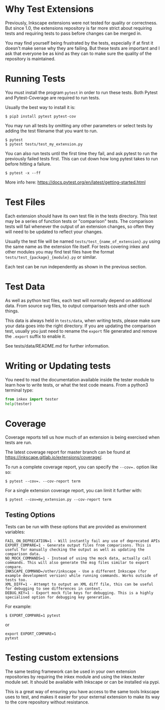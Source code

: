 # Why Test Extensions

Previously, Inkscape extensions were not tested for quality or correctness. But since 1.0, the extensions repository is far more strict about requiring tests and requiring tests to pass before changes can be merged in.

You may find yourself being frustrated by the tests, especially if at first it doesn't make sense why they are failing. But these tests are important and I ask that everyone be as kind as they can to make sure the quality of the repository is maintained.

# Running Tests

You must install the program `pytest` in order to run these tests. Both Pytest and Pytest-Coverage are required to run tests.

Usually the best way to install it is: 

```shell
$ pip3 install pytest pytest-cov
```

You may run all tests by omitting any other parameters or select tests by adding the test filename that you want to run.

```shell
$ pytest
$ pytest tests/test_my_extension.py
```

You can also run tests until the first time they fail, and ask pytest to run the previously failed tests first. This can cut down how long pytest takes to run before hitting a failure.

```shell
$ pytest -x --ff
```

More info here: https://docs.pytest.org/en/latest/getting-started.html

# Test Files

Each extension should have its own test file in the tests directory. This test may be a series of function tests or "comparison" tests. The comparison tests will fail whenever the output of an extension changes, so often they will need to be updated to reflect your changes.

Usually the test file will be named `tests/test_{name_of_extension}.py` using the same name as the extension file itself. For tests covering inkex and other modules you may find test files have the format `tests/test_{package}_{module}.py` or similar.

Each test can be run independently as shown in the previous section.

# Test Data

As well as python test files, each test will normally depend on additional data. From source svg files, to output comparison tests and other such things.

This data is always held in `tests/data`, when writing tests, please make sure your data goes into the right directory. If you are updating the comparison test, usually you just need to rename the `export` file generated and remove the `.export` suffix to enable it.

See tests/data/README.md for further information.

# Writing or Updating tests

You need to read the documentation available inside the tester module to learn how to write tests, or what the test code means. From a python3 terminal type:

```python
from inkex import tester
help(tester)
```

# Coverage

Coverage reports tell us how much of an extension is being exercised when tests are run.

The latest coverage report for master branch can be found at
https://inkscape.gitlab.io/extensions/coverage/.

To run a complete coverage report, you can specify the `--cov=.` option like so:

```shell
$ pytest --cov=. --cov-report term
```

For a single extension coverage report, you can limit it further with:

```shell
$ pytest --cov=my_extension.py --cov-report term
```

## Testing Options

Tests can be run with these options that are provided as environment variables:

    FAIL_ON_DEPRECATION=1 - Will instantly fail any use of deprecated APIs
    EXPORT_COMPARE=1 - Generate output files from comparisons. This is useful for manually checking the output as well as updating the comparison data.
    NO_MOCK_COMMANDS=1 - Instead of using the mock data, actually call commands. This will also generate the msg files similar to export compare.
    INKSCAPE_COMMAND=/other/inkscape - Use a different Inkscape (for example development version) while running commands. Works outside of tests too.
    XML_DIFF=1 - Attempt to output an XML diff file, this can be useful for debugging to see differences in context.
    DEBUG_KEY=1 - Export mock file keys for debugging. This is a highly specialised option for debugging key generation.

For example:

```shell
$ EXPORT_COMPARE=1 pytest
```

or

```shell
export EXPORT_COMPARE=1
pytest
```

# Testing custom extensions

The same testing framework can be used in your own extension repositories by requiring the inkex module and using the inkex.tester module set. It should be available with Inkscape or can be installed via pypi.

This is a great way of ensuring you have access to the same tools Inkscape uses to test, and makes it easier for your external extension to make its way to the core repository without resistance.
